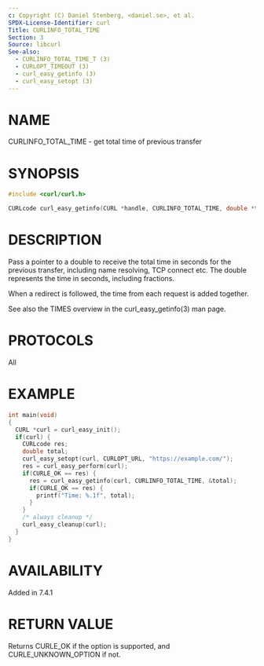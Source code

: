 ```yaml
---
c: Copyright (C) Daniel Stenberg, <daniel.se>, et al.
SPDX-License-Identifier: curl
Title: CURLINFO_TOTAL_TIME
Section: 3
Source: libcurl
See-also:
  - CURLINFO_TOTAL_TIME_T (3)
  - CURLOPT_TIMEOUT (3)
  - curl_easy_getinfo (3)
  - curl_easy_setopt (3)
---
```


# NAME

CURLINFO_TOTAL_TIME - get total time of previous transfer

# SYNOPSIS

~~~c
#include <curl/curl.h>

CURLcode curl_easy_getinfo(CURL *handle, CURLINFO_TOTAL_TIME, double *timep);
~~~

# DESCRIPTION

Pass a pointer to a double to receive the total time in seconds for the
previous transfer, including name resolving, TCP connect etc. The double
represents the time in seconds, including fractions.

When a redirect is followed, the time from each request is added together.

See also the TIMES overview in the curl_easy_getinfo(3) man page.

# PROTOCOLS

All

# EXAMPLE

~~~c
int main(void)
{
  CURL *curl = curl_easy_init();
  if(curl) {
    CURLcode res;
    double total;
    curl_easy_setopt(curl, CURLOPT_URL, "https://example.com/");
    res = curl_easy_perform(curl);
    if(CURLE_OK == res) {
      res = curl_easy_getinfo(curl, CURLINFO_TOTAL_TIME, &total);
      if(CURLE_OK == res) {
        printf("Time: %.1f", total);
      }
    }
    /* always cleanup */
    curl_easy_cleanup(curl);
  }
}
~~~

# AVAILABILITY

Added in 7.4.1

# RETURN VALUE

Returns CURLE_OK if the option is supported, and CURLE_UNKNOWN_OPTION if not.
